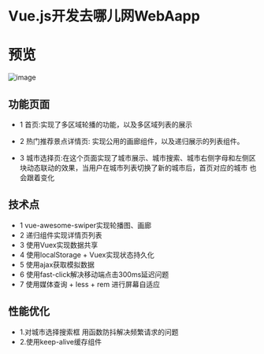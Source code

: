 # Vue.js开发去哪儿网WebAapp 
# 预览
 ![image](http://localhost:8000/gif1.gif)
## 功能页面
* 1 首页:实现了多区域轮播的功能，以及多区域列表的展示

* 2 热门推荐景点详情页: 实现公用的画廊组件，以及递归展示的列表组件。

* 3 城市选择页:在这个页面实现了城市展示、城市搜索、城市右侧字母和左侧区块动态联动的效果，当用户在城市列表切换了新的城市后，首页对应的城市
也会跟着变化  

## 技术点
* 1 vue-awesome-swiper实现轮播图、画廊
* 2 递归组件实现详情页列表
* 3 使用Vuex实现数据共享
* 4 使用localStorage + Vuex实现状态持久化
* 5 使用ajax获取模拟数据
* 6 使用fast-click解决移动端点击300ms延迟问题
* 7 使用媒体查询 + less + rem 进行屏幕自适应
## 性能优化
* 1.对城市选择搜索框 用函数防抖解决频繁请求的问题
* 2.使用keep-alive缓存组件  


